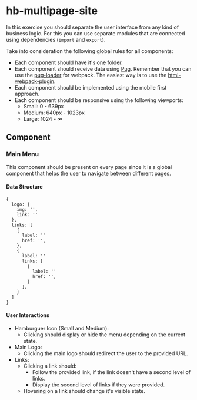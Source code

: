 # hb-multipage-site

In this exercise you should separate the user interface from any kind of business logic. For this you can use separate modules that are connected using dependencies (`import` and `export`).

Take into consideration the following global rules for all components:
- Each component should have it's one folder.
- Each component should receive data using [Pug](https://pugjs.org/api/getting-started.html). Remember that you can use the [pug-loader](https://github.com/pugjs/pug-loader) for webpack. The easiest way is to use the [html-webpack-plugin](https://github.com/jantimon/html-webpack-plugin).
- Each component should be implemented using the mobile first approach.
- Each component should be responsive using the following viewports:
  - Small: 0 - 639px
  - Medium: 640px - 1023px
  - Large: 1024 - ∞

## Component

### Main Menu
This component should be present on every page since it is a global component that helps the user to navigate between different pages.

#### Data Structure
```
{
  logo: {
    img: '',
    link: ''
  },
  links: [
    {
      label: ''
      href: '',
    },
    {
      label: ''
      links: [
        {
          label: ''
          href: '',
        }
      ],
    }
  ]
}
```

#### User Interactions
- Hamburguer Icon (Small and Medium):
  - Clicking should display or hide the menu depending on the current state.
- Main Logo:
  - Clicking the main logo should redirect the user to the provided URL.
- Links:
  - Clicking a link should:
    - Follow the provided link, if the link doesn't have a second level of links.
    - Display the second level of links if they were provided.
  - Hovering on a link should change it's visible state.

